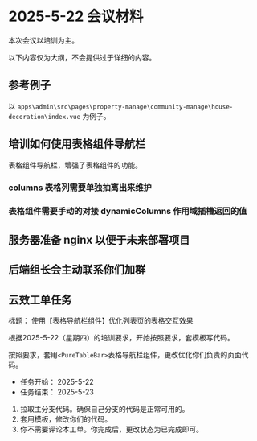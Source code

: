 # 2025-5-22 会议材料

本次会议以培训为主。

以下内容仅为大纲，不会提供过于详细的内容。

## 参考例子

以 `apps\admin\src\pages\property-manage\community-manage\house-decoration\index.vue` 为例子。

## 培训如何使用表格组件导航栏

表格组件导航栏，增强了表格组件的功能。

### columns 表格列需要单独抽离出来维护

### 表格组件需要手动的对接 dynamicColumns 作用域插槽返回的值

## 服务器准备 nginx 以便于未来部署项目

## 后端组长会主动联系你们加群

## 云效工单任务

标题： 使用【表格导航栏组件】优化列表页的表格交互效果

根据2025-5-22（星期四）的培训要求，开始按照要求，套模板写代码。

按照要求，套用`<PureTableBar>`表格导航栏组件，更改优化你们负责的页面代码。

- 任务开始： 2025-5-22
- 任务结束： 2025-5-23

1. 拉取主分支代码。确保自己分支的代码是正常可用的。
2. 套用模板，修改你们的代码。
3. 你不需要评论本工单。你完成后，更改状态为已完成即可。
